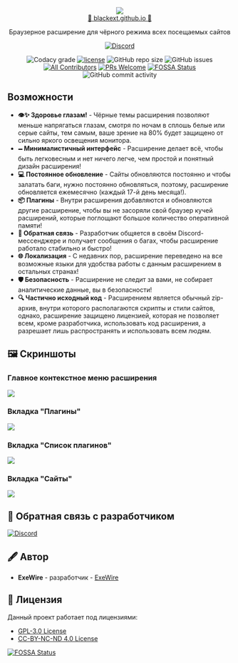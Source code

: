 <p align="center">
  <img src="https://github.com/blackext/blackext.github.io/raw/master/img/extension_preview.gif" align="center"/>
  <br><a href="https://blackext.github.io">🔗 blackext.github.io 🔗</a>
</p>

<div align="center">
Браузерное расширение для чёрного режима всех посещаемых сайтов
<p align="center">
    <a href="https://invite.gg/exewire">
        <img src="https://discordapp.com/api/guilds/610915411256672297/widget.png?style=shield" alt="Discord">
    </a>

  ![Codacy grade](https://img.shields.io/codacy/grade/c5d3a5ed7aa04d13ae38b0d51941c0ed?style=for-the-badge&colorA=000&colorB=000)
  [![license](https://img.shields.io/github/license/blackext/blackext.github.io.svg?style=for-the-badge&colorA=000&colorB=000)](https://github.com/blackext/blackext.github.io/blob/master/LICENSE)
  ![GitHub repo size](https://img.shields.io/github/repo-size/blackext/blackext.github.io?style=for-the-badge&colorA=000&colorB=000)
  ![GitHub issues](https://img.shields.io/github/issues-raw/blackext/blackext.github.io?style=for-the-badge&colorA=000&colorB=000)
  [![All Contributors](https://img.shields.io/badge/all_contributors-13-orange.svg?style=for-the-badge&colorA=000&colorB=000)](#contributing)
  [![PRs Welcome](https://img.shields.io/badge/PRs-welcome-brightgreen.svg?style=for-the-badge&colorA=000&colorB=000)](https://makeapullrequest.com)
  [![FOSSA Status](https://img.shields.io/badge/license-passing-%23?color=%23000&style=for-the-badge&colorA=000&colorB=000)](https://app.fossa.com/projects/git%2Bgithub.com%2Fblackext%2Fblackext.github.io?ref=badge_shield)
  ![GitHub commit activity](https://img.shields.io/github/commit-activity/m/blackext/blackext.github.io?color=%23000&style=for-the-badge&colorA=000&colorB=000)
</p>
</div>

## Возможности

- **👁️✨ Здоровье глазам!** - Чёрные темы расширения позволяют меньше напрягаться глазам, смотря по ночам в сплошь белые или серые сайты, тем самым, ваше зрение на 80% будет защищено от сильно яркого освещения монитора.
- **🗕 Минималистичный интерфейс** - Расширение делает всё, чтобы быть легковесным и нет ничего легче, чем простой и понятный дизайн расширения!
- **💻 Постоянное обновление** - Сайты обновляются постоянно и чтобы залатать баги, нужно постоянно обновляться, поэтому, расширение обновляется ежемесячно (каждый 17-й день месяца!).
- **📦 Плагины** - Внутри расширения добавляются и обновляются другие расширение, чтобы вы не засоряли свой браузер кучей расширений, которые поглощают большое количество оперативной памяти!
- **📡 Обратная связь** - Разработчик общяется в своём Discord-мессенджере и получает сообщения о багах, чтобы расширение работало стабильно и быстро!
- **🌐 Локализация** - С недавних пор, расширение переведено на все возможные языки для удобства работы с данным расширением в остальных странах!
- **🛡️ Безопасность** - Расширение не следит за вами, не собирает аналитические данные, вы в безопасности!
- **🔍 Частично исходный код** - Расширением является обычный zip-архив, внутри которого располагаются скрипты и стили сайтов, однако, расширение защищено лицензией, которая не позволяет всем, кроме разработчика, использовать код расширения, а разрешает лишь распространять и использовать всем людям. 
####

## 🖼 Скриншоты

### Главное контекстное меню расширения
![](https://png)

### Вкладка "Плагины"
![](https://.png)

### Вкладка "Список плагинов"
![](https://.png)

### Вкладка "Сайты"
![](https://.png)

## 📡 Обратная связь с разработчиком
[![Discord](https://discordapp.com/api/guilds/610915411256672297/widget.png?style=banner2)](https://invite.gg/exewire)

## 🖋 Автор
- **ExeWire** - разработчик - [ExeWire](https://github.com/ExeWireDev)

## 🤵 Лицензия
Данный проект работает под лицензиями:
- <a rel="license" href="https://github.com/blackext/blackext.github.io/blob/master/LICENSE/">GPL-3.0 License</a>
- <a rel="license" href="https://creativecommons.org/licenses/by-nc-nd/4.0/">CC-BY-NC-ND 4.0 License</a> 

[![FOSSA Status](https://app.fossa.com/api/projects/git%2Bgithub.com%2Fblackext%2Fblackext.github.io.svg?type=large)](https://app.fossa.com/projects/git%2Bgithub.com%2Fblackext%2Fblackext.github.io?ref=badge_large)